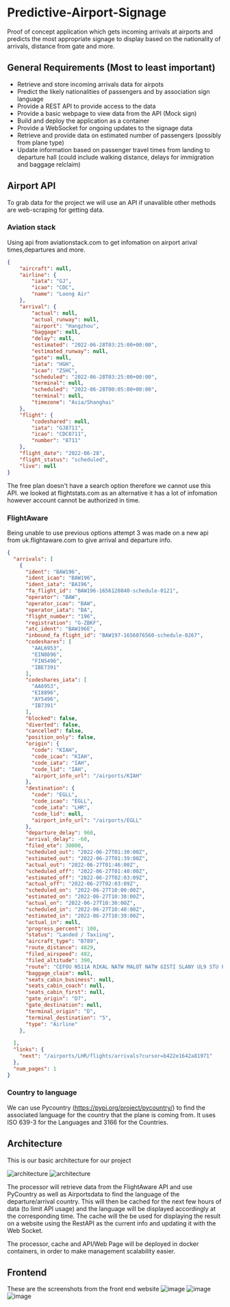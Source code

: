# Predictive-Airport-Signage

Proof of concept application which gets incoming arrivals at airports and predicts the most appropriate signage to display based on the nationality of arrivals, distance from gate and more.

## General Requirements (Most to least important)

- Retrieve and store incoming arrivals data for airpots
- Predict the likely nationalities of passengers and by association sign language
- Provide a REST API to provide access to the data
- Provide a basic webpage to view data from the API (Mock sign)
- Build and deploy the application as a container
- Provide a WebSocket for ongoing updates to the signage data
- Retrieve and provide data on estimated number of passengers (possibly from plane type)
- Update information based on passenger travel times from landing to departure hall (could include walking distance, delays for immigration and baggage relclaim)
## Airport API
To grab data for the project we will use an API if unavalible other methods are web-scraping for getting data.
### Aviation stack
Using api from aviationstack.com to get infomation on airport arival times,departures and more.
```json
{
    "aircraft": null,
    "airline": {
        "iata": "GJ",
        "icao": "CDC",
        "name": "Loong Air"
    },
    "arrival": {
        "actual": null,
        "actual_runway": null,
        "airport": "Hangzhou",
        "baggage": null,
        "delay": null,
        "estimated": "2022-06-28T03:25:00+00:00",
        "estimated_runway": null,
        "gate": null,
        "iata": "HGH",
        "icao": "ZSHC",
        "scheduled": "2022-06-28T03:25:00+00:00",
        "terminal": null,
        "scheduled": "2022-06-28T00:05:00+00:00",
        "terminal": null,
        "timezone": "Asia/Shanghai"
    },
    "flight": {
        "codeshared": null,
        "iata": "GJ8711",
        "icao": "CDC8711",
        "number": "8711"
    },
    "flight_date": "2022-06-28",
    "flight_status": "scheduled",
    "live": null
}
```
The free plan doesn't have a search option therefore we cannot use this API.
we looked at flightstats.com as an alternative it has a lot of infomation however account cannot be authorized in time.
### FlightAware
Being unable to use previous options attempt 3 was made on a new api from uk.flightaware.com to give arrival and departure info.

```json
{
  "arrivals": [
    {
      "ident": "BAW196",
      "ident_icao": "BAW196",
      "ident_iata": "BA196",
      "fa_flight_id": "BAW196-1656120840-schedule-0121",
      "operator": "BAW",
      "operator_icao": "BAW",
      "operator_iata": "BA",
      "flight_number": "196",
      "registration": "G-ZBKF",
      "atc_ident": "BAW196E",
      "inbound_fa_flight_id": "BAW197-1656076560-schedule-0267",
      "codeshares": [
        "AAL6953",
        "EIN8896",
        "FIN5496",
        "IBE7391"
      ],
      "codeshares_iata": [
        "AA6953",
        "EI8896",
        "AY5496",
        "IB7391"
      ],
      "blocked": false,
      "diverted": false,
      "cancelled": false,
      "position_only": false,
      "origin": {
        "code": "KIAH",
        "code_icao": "KIAH",
        "code_iata": "IAH",
        "code_lid": "IAH",
        "airport_info_url": "/airports/KIAH"
      },
      "destination": {
        "code": "EGLL",
        "code_icao": "EGLL",
        "code_iata": "LHR",
        "code_lid": null,
        "airport_info_url": "/airports/EGLL"
      },
      "departure_delay": 960,
      "arrival_delay": -60,
      "filed_ete": 30000,
      "scheduled_out": "2022-06-27T01:30:00Z",
      "estimated_out": "2022-06-27T01:39:00Z",
      "actual_out": "2022-06-27T01:46:00Z",
      "scheduled_off": "2022-06-27T01:40:00Z",
      "estimated_off": "2022-06-27T02:03:09Z",
      "actual_off": "2022-06-27T02:03:09Z",
      "scheduled_on": "2022-06-27T10:00:00Z",
      "estimated_on": "2022-06-27T10:30:00Z",
      "actual_on": "2022-06-27T10:30:00Z",
      "scheduled_in": "2022-06-27T10:40:00Z",
      "estimated_in": "2022-06-27T10:39:00Z",
      "actual_in": null,
      "progress_percent": 100,
      "status": "Landed / Taxiing",
      "aircraft_type": "B789",
      "route_distance": 4829,
      "filed_airspeed": 482,
      "filed_altitude": 390,
      "route": "CEFOU N511A RIKAL NATW MALOT NATW GISTI SLANY UL9 STU P2 BEDEK",
      "baggage_claim": null,
      "seats_cabin_business": null,
      "seats_cabin_coach": null,
      "seats_cabin_first": null,
      "gate_origin": "D7",
      "gate_destination": null,
      "terminal_origin": "D",
      "terminal_destination": "5",
      "type": "Airline"
    },
    
  ],
  "links": {
    "next": "/airports/LHR/flights/arrivals?cursor=b422e1642a81971"
  },
  "num_pages": 1
}
```

### Country to language

We can use Pycountry (https://pypi.org/project/pycountry/) to find the associated language for the country that the plane is coming from. It uses ISO 639-3 for the Languages and 3166 for the Countries.
## Architecture
This is our basic architecture for our project

![architecture](architecture.svg)
![architecture](processing_logic.svg)


The processor will retrieve data from the FlightAware API and use PyCountry as well as Airportsdata to find the language of the departure/arrival country. This will then be cached for the next few hours of data (to limit API usage) and the language will be displayed accordingly at the corresponding time. The cache will the be used for displaying the result on a website using the RestAPI as the current info and updating it with the Web Socket.

The processor, cache and API/Web Page will be deployed in docker containers, in order to make management scalability easier.


## Frontend
These are the screenshots from the front end website ![image](https://user-images.githubusercontent.com/108074168/176707532-dc8802d1-08c4-4476-84be-ab24fec990b9.png)
![image](https://user-images.githubusercontent.com/108074168/176707621-9271738e-db95-488b-8ac5-221d6b8d2c21.png)
![image](https://user-images.githubusercontent.com/108074168/176707671-7dd7657d-9bf9-4b79-be5b-4d07771a1a9d.png)
